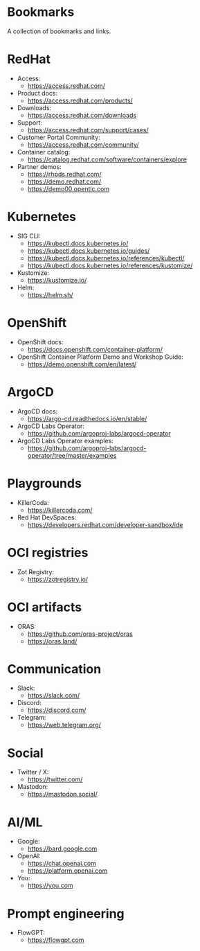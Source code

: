 # Bookmarks
A collection of bookmarks and links.

# RedHat

- Access:
    - https://access.redhat.com/
- Product docs:
    - https://access.redhat.com/products/
- Downloads:
    - https://access.redhat.com/downloads
- Support:
    - https://access.redhat.com/support/cases/
- Customer Portal Community:
    - https://access.redhat.com/community/
- Container catalog:
    - https://catalog.redhat.com/software/containers/explore
- Partner demos:
    - https://rhpds.redhat.com/
    - https://demo.redhat.com/
    - https://demo00.opentlc.com

# Kubernetes

- SIG CLI:
    - https://kubectl.docs.kubernetes.io/
    - https://kubectl.docs.kubernetes.io/guides/
    - https://kubectl.docs.kubernetes.io/references/kubectl/
    - https://kubectl.docs.kubernetes.io/references/kustomize/
- Kustomize:
    - https://kustomize.io/
- Helm:
    - https://helm.sh/

# OpenShift

- OpenShift docs:
    - https://docs.openshift.com/container-platform/
- OpenShift Container Platform Demo and Workshop Guide:
    - https://demo.openshift.com/en/latest/

# ArgoCD

- ArgoCD docs:
    - https://argo-cd.readthedocs.io/en/stable/
- ArgoCD Labs Operator:
    - https://github.com/argoproj-labs/argocd-operator
- ArgoCD Labs Operator examples:
    - https://github.com/argoproj-labs/argocd-operator/tree/master/examples

# Playgrounds

- KillerCoda:
    - https://killercoda.com/
- Red Hat DevSpaces:
    - https://developers.redhat.com/developer-sandbox/ide

# OCI registries

- Zot Registry:
    - https://zotregistry.io/

# OCI artifacts

- ORAS:
    - https://github.com/oras-project/oras
    - https://oras.land/

# Communication

- Slack:
    - https://slack.com/
- Discord:
    - https://discord.com/
- Telegram:
    - https://web.telegram.org/

# Social

- Twitter / X:
    - https://twitter.com/
- Mastodon:
    - https://mastodon.social/

# AI/ML

- Google:
    - https://bard.google.com
- OpenAI:
    - https://chat.openai.com
    - https://platform.openai.com
- You:
    - https://you.com

# Prompt engineering

- FlowGPT:
    - https://flowgpt.com
